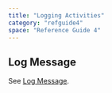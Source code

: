 ```yaml
---
title: "Logging Activities"
category: "refguide4"
space: "Reference Guide 4"
---
```

## Log Message

See [Log Message](Log+Message).